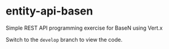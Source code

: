 # entity-api-basen
Simple REST API programming exercise for BaseN using Vert.x

Switch to the `develop` branch to view the code.
